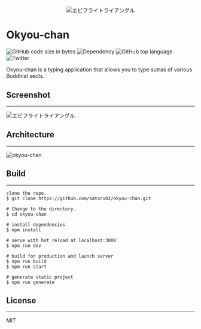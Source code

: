 #
<div align="center">
  <img src="https://user-images.githubusercontent.com/40885517/131437822-649315f8-5630-41a5-921c-f187b7210e73.png" alt="エビフライトライアングル" title="サンプル">
</div>

# Okyou-chan
![GitHub code size in bytes](https://img.shields.io/github/languages/code-size/satoru02/okyou-chan)
![Dependency](https://david-dm.org/satoru02/okyou-chan.svg)
![GitHub top language](https://img.shields.io/github/languages/top/satoru02/okyou-chan)
![Twitter](https://img.shields.io/twitter/url?style=social&url=https%3A%2F%2Fokyou-chan)

Okyou-chan is a typing application that allows you to type sutras of various Buddhist sects.

## Screenshot
___
 <img src="https://user-images.githubusercontent.com/40885517/131439189-3db34c45-09a8-45c8-b553-beb16bb53b06.jpg" alt="エビフライトライアングル" title="サンプル">

## Architecture
___
![okyou-chan](https://user-images.githubusercontent.com/40885517/131464779-e2d42f6f-fde8-4fd6-8606-231191e7c04e.jpg)

## Build
___
```
clone the repo.
$ git clone https://github.com/satoru02/okyou-chan.git

# Change to the directory.
$ cd okyou-chan

# install dependencies
$ npm install

# serve with hot reload at localhost:3000
$ npm run dev

# build for production and launch server
$ npm run build
$ npm run start

# generate static project
$ npm run generate
```

## License
___
MIT